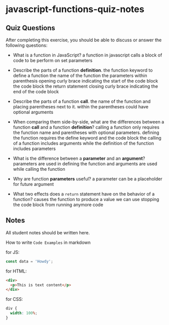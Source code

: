 # javascript-functions-quiz-notes

## Quiz Questions

After completing this exercise, you should be able to discuss or answer the following questions:

- What is a function in JavaScript?
  a function in javascript calls a block of code to be perform on set parameters
- Describe the parts of a function **definition**.
  the function keyword to define a function
  the name of the function
  the parameters within parenthesis
  opening curly brace indicating the start of the code block
  the code block
  the return statement
  closing curly brace indicating the end of the code block
- Describe the parts of a function **call**.
  the name of the function and placing parentheses next to it. within the parentheses could have optional arguments
- When comparing them side-by-side, what are the differences between a function **call** and a function **definition**?
  calling a function only requires the function name and parentheses with optional parameters. defining the function requires the define keyword and the code block
  the calling of a function includes arguments while the definition of the function includes parameters

- What is the difference between a **parameter** and an **argument**?
  parameters are used in defining the function and arguments are used while calling the function
- Why are function **parameters** useful?
  a parameter can be a placeholder for future argument
- What two effects does a `return` statement have on the behavior of a function?
  causes the function to produce a value we can use
  stopping the code block from running anymore code

## Notes

All student notes should be written here.

How to write `Code Examples` in markdown

for JS:

```javascript
const data = 'Howdy';
```

for HTML:

```html
<div>
  <p>This is text content</p>
</div>
```

for CSS:

```css
div {
  width: 100%;
}
```
